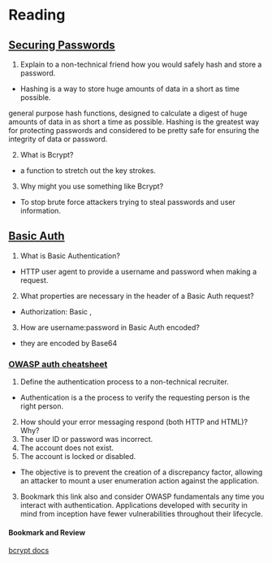 # Reading

## [Securing Passwords](https://thehackernews.com/2014/04/securing-passwords-with-bcrypt-hashing.html)

1. Explain to a non-technical friend how you would safely hash and store a password.
  - Hashing is a way to store huge amounts of data in a short as time possible.

  general purpose hash functions, designed to calculate a digest of huge amounts of data in as short a time as possible. Hashing is the greatest way for protecting passwords and considered to be pretty safe for ensuring the integrity of data or password.

2. What is Bcrypt?
  - a function to stretch out the key strokes. 

3. Why might you use something like Bcrypt?
  - To stop brute force attackers trying to steal passwords and user information.

## [Basic Auth](https://en.wikipedia.org/wiki/Basic_access_authentication)

1. What is Basic Authentication?
  - HTTP user agent to provide a username and password when making a request. 
2. What properties are necessary in the header of a Basic Auth request?
  - Authorization: Basic <credentials>,
3. How are username:password in Basic Auth encoded?
  - they are encoded by Base64

### [OWASP auth cheatsheet](https://www.owasp.org/index.php/Authentication_Cheat_Sheet)

1. Define the authentication process to a non-technical recruiter.
  - Authentication is a the process to verify the requesting person is the right person.
2. How should your error messaging respond (both HTTP and HTML)? Why?
  1. The user ID or password was incorrect.
  2. The account does not exist.
  3. The account is locked or disabled.
  - The objective is to prevent the creation of a discrepancy factor, allowing an attacker to mount a user enumeration action against the application.

3. Bookmark this link also and consider OWASP fundamentals any time you interact with authentication. Applications developed with security in mind from inception have fewer vulnerabilities throughout their lifecycle.

#### Bookmark and Review

[bcrypt docs](https://www.npmjs.com/package/bcrypt)